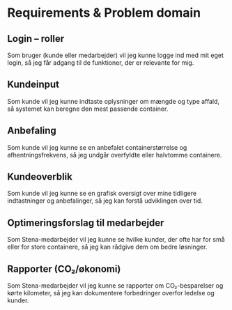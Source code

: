 # Requirements & Problem domain

## Login – roller

Som bruger (kunde eller medarbejder) vil jeg kunne logge ind med mit eget login, så jeg får adgang til de funktioner, der er relevante for mig.

## Kundeinput

Som kunde vil jeg kunne indtaste oplysninger om mængde og type affald, så systemet kan beregne den mest passende container.

## Anbefaling

Som kunde vil jeg kunne se en anbefalet containerstørrelse og afhentningsfrekvens, så jeg undgår overfyldte eller halvtomme containere.

## Kundeoverblik

Som kunde vil jeg kunne se en grafisk oversigt over mine tidligere indtastninger og anbefalinger, så jeg kan forstå udviklingen over tid.

## Optimeringsforslag til medarbejder

Som Stena-medarbejder vil jeg kunne se hvilke kunder, der ofte har for små eller for store containere, så jeg kan rådgive dem om bedre løsninger.

## Rapporter (CO₂/økonomi)

Som Stena-medarbejder vil jeg kunne se rapporter om CO₂-besparelser og kørte kilometer, så jeg kan dokumentere forbedringer overfor ledelse og kunder.
